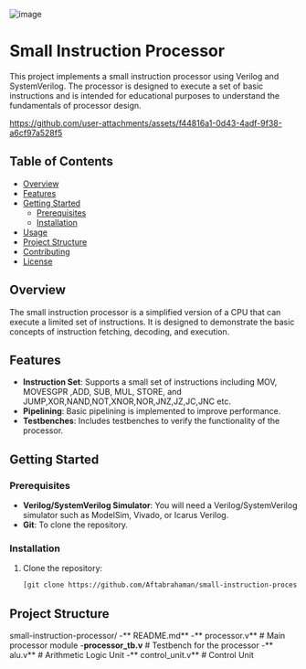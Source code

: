 

![image](https://github.com/user-attachments/assets/44b33280-105d-49b1-8b91-4554622c409c)



# Small Instruction Processor

This project implements a small instruction processor using Verilog and SystemVerilog. The processor is designed to execute a set of basic instructions and is intended for educational purposes to understand the fundamentals of processor design.


https://github.com/user-attachments/assets/f44816a1-0d43-4adf-9f38-a6cf97a528f5


## Table of Contents

- [Overview](#overview)
- [Features](#features)
- [Getting Started](#getting-started)
  - [Prerequisites](#prerequisites)
  - [Installation](#installation)
- [Usage](#usage)
- [Project Structure](#project-structure)
- [Contributing](#contributing)
- [License](#license)

## Overview

The small instruction processor is a simplified version of a CPU that can execute a limited set of instructions. It is designed to demonstrate the basic concepts of instruction fetching, decoding, and execution.

## Features

- **Instruction Set**: Supports a small set of instructions including MOV, MOVESGPR ,ADD, SUB, MUL, STORE, and JUMP,XOR,NAND,NOT,XNOR,NOR,JNZ,JZ,JC,JNC etc.
- **Pipelining**: Basic pipelining is implemented to improve performance.
- **Testbenches**: Includes testbenches to verify the functionality of the processor.

## Getting Started

### Prerequisites

- **Verilog/SystemVerilog Simulator**: You will need a Verilog/SystemVerilog simulator such as ModelSim, Vivado, or Icarus Verilog.
- **Git**: To clone the repository.

### Installation

1. Clone the repository:
   ```bash
   [git clone https://github.com/Aftabrahaman/small-instruction-processor.git
## Project Structure 
small-instruction-processor/
-** README.md**
-** processor.v**              # Main processor module
-**processor_tb.v**            # Testbench for the processor
-** alu.v**                   # Arithmetic Logic Unit
-** control_unit.v**           # Control Unit
